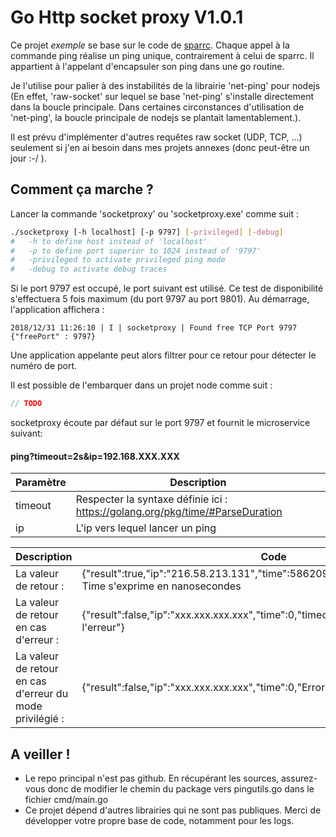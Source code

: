 # Go Http socket proxy V1.0.1

Ce projet *exemple* se base sur le code de [sparrc](https://github.com/sparrc/go-ping). Chaque appel à la commande ping réalise un ping unique, contrairement à celui de sparrc. Il appartient à l'appelant d'encapsuler son ping dans une go routine.

Je l'utilise pour palier à des instabilités de la librairie 'net-ping' pour nodejs (En effet, 'raw-socket' sur lequel se base 'net-ping' s'installe directement dans la boucle principale. Dans certaines circonstances d'utilisation de 'net-ping', la boucle principale de nodejs se plantait lamentablement.).

Il est prévu d'implémenter d'autres requêtes raw socket (UDP, TCP, ...) seulement si j'en ai besoin dans mes projets annexes (donc peut-être un jour :-/ ).

## Comment ça marche ?
Lancer la commande 'socketproxy' ou 'socketproxy.exe' comme suit :
```bash
./socketproxy [-h localhost] [-p 9797] [-privileged] [-debug]
#	-h to define host instead of 'localhost'
#	-p to define port superior to 1024 instead of '9797'
#	-privileged to activate privileged ping mode
#   -debug to activate debug traces
```

Si le port 9797 est occupé, le port suivant est utilisé. Ce test de disponibilité s'effectuera 5 fois maximum (du port 9797 au port 9801).
Au démarrage, l'application affichera :

```text
2018/12/31 11:26:10 | I | socketproxy | Found free TCP Port 9797
{"freePort" : 9797}
```

Une application appelante peut alors filtrer pour ce retour pour détecter le numéro de port.

Il est possible de l'embarquer dans un projet node comme suit :
```javascript
// TODO
```

socketproxy écoute par défaut sur le port 9797 et fournit le microservice suivant:

#### ping?timeout=2s&ip=192.168.XXX.XXX

|Paramètre|Description
|----     |-----
|timeout  |Respecter la syntaxe définie ici : https://golang.org/pkg/time/#ParseDuration
|ip       |L'ip vers lequel lancer un ping



<table>
<thead>
<tr><th>Description</th><th>Code</th></tr>
</thead>
<tbody>
<tr>
<td>La valeur de retour :</td>
<td>{"result":true,"ip":"216.58.213.131","time":58620926,"timeout":false,"error":""}<br/>Time s'exprime en nanosecondes</td>
</tr>
<tr>
<td>La valeur de retour en cas d'erreur : </td>
<td>{"result":false,"ip":"xxx.xxx.xxx.xxx","time":0,"timeout":true,"error":"intitulé de l'erreur"}</td>
</tr>
<tr>
<td>La valeur de retour en cas d'erreur du mode privilégié : </td>
<td>{"result":false,"ip":"xxx.xxx.xxx.xxx","time":0,"Error":"No packet"}</td>
</tr>
</tbody>
</table>

## A veiller !
* Le repo principal n'est pas github. En récupérant les sources, assurez-vous donc de modifier le chemin du package vers pingutils.go dans le fichier cmd/main.go
* Ce projet dépend d'autres librairies qui ne sont pas publiques. Merci de développer votre propre base de code, notamment pour les logs.
